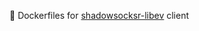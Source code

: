 :whale: Dockerfiles for [shadowsocksr-libev](https://github.com/shadowsocksrr/shadowsocksr-libev/tree/Akkariiin/master) client
